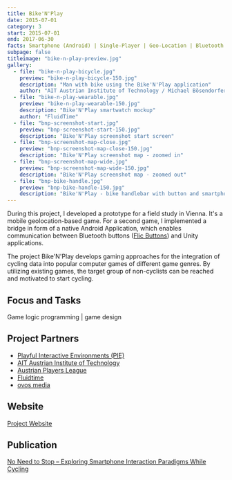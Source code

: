 ```yaml
---
title: Bike'N'Play
date: 2015-07-01
category: 3
start: 2015-07-01
end: 2017-06-30
facts: Smartphone (Android) | Single-Player | Geo-Location | Bluetooth device extensions
subpage: false
titleimage: "bike-n-play-preview.jpg"
gallery:
  - file: "bike-n-play-bicycle.jpg"
    preview: "bike-n-play-bicycle-150.jpg"
    description: "Man with bike using the Bike'N'Play application"
    author: "AIT Austrian Institute of Technology / Michael Bösendorfer"
  - file: "bike-n-play-wearable.jpg"
    preview: "bike-n-play-wearable-150.jpg"
    description: "Bike'N'Play smartwatch mockup"
    author: "FluidTime"
  - file: "bnp-screenshot-start.jpg"
    preview: "bnp-screenshot-start-150.jpg"
    description: "Bike'N'Play screenshot start screen"
  - file: "bnp-screenshot-map-close.jpg"
    preview: "bnp-screenshot-map-close-150.jpg"
    description: "Bike'N'Play screenshot map - zoomed in"
  - file: "bnp-screenshot-map-wide.jpg"
    preview: "bnp-screenshot-map-wide-150.jpg"
    description: "Bike'N'Play screenshot map - zoomed out"
  - file: "bnp-bike-handle.jpg"
    preview: "bnp-bike-handle-150.jpg"
    description: "Bike'N'Play - bike handlebar with button and smartphone"
---
```


During this project, I developed a prototype for a field study in Vienna. It's a mobile geolocation-based game. For a second game, I implemented a bridge in form of a native Android Application, which enables communication between Bluetooth buttons ([Flic Buttons](https://flic.io/)) and Unity applications.

The project Bike'N'Play develops gaming approaches for the integration of cycling data into popular computer games of different game genres. By utilizing existing games, the target group of non-cyclists can be reached and motivated to start cycling.

## Focus and Tasks
Game logic programming | game design

## Project Partners
* [Playful Interactive Environments (PIE)](https://pie.fh-hagenberg.at/)
* [AIT Austrian Institute of Technology](http://www.ait.ac.at/)
* [Austrian Players League](http://www.apl.at/)
* [Fluidtime](https://www.fluidtime.com/)
* [ovos media](http://www.ovos.at/)

## Website
[Project Website](http://bikenplay.at/)

## Publication
[No Need to Stop – Exploring Smartphone Interaction Paradigms While Cycling](https://dl.acm.org/citation.cfm?id=3152871)